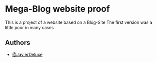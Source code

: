 # Mega-Blog website proof

This is a project of a website based on a Blog-Site
The first version was a little poor in many cases 

## Authors

- [@JavierDeluxe](https://github.com/JavierDeluxe)

